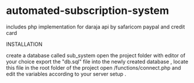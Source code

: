 # automated-subscription-system
includes php implementation for daraja api by safaricom   paypal and credit card

INSTALLATION 

create a database called sub_system
open the project folder with editor of your choice
export the "db.sql" file into the newly created database , locate this file in the root folder of the project
open /functions/connect.php and edit the variables according to your server setup
.

